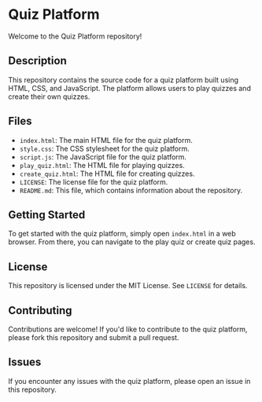 # Quiz Platform

Welcome to the Quiz Platform repository!

## Description

This repository contains the source code for a quiz platform built using HTML, CSS, and JavaScript. The platform allows users to play quizzes and create their own quizzes.

## Files

* `index.html`: The main HTML file for the quiz platform.
* `style.css`: The CSS stylesheet for the quiz platform.
* `script.js`: The JavaScript file for the quiz platform.
* `play_quiz.html`: The HTML file for playing quizzes.
* `create_quiz.html`: The HTML file for creating quizzes.
* `LICENSE`: The license file for the quiz platform.
* `README.md`: This file, which contains information about the repository.

## Getting Started

To get started with the quiz platform, simply open `index.html` in a web browser. From there, you can navigate to the play quiz or create quiz pages.

## License

This repository is licensed under the MIT License. See `LICENSE` for details.

## Contributing

Contributions are welcome! If you'd like to contribute to the quiz platform, please fork this repository and submit a pull request.

## Issues

If you encounter any issues with the quiz platform, please open an issue in this repository.
